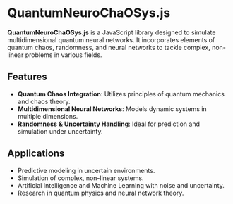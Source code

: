 # QuantumNeuroChaOSys.js

**QuantumNeuroChaOSys.js** is a JavaScript library designed to simulate multidimensional quantum neural networks.
It incorporates elements of quantum chaos, randomness, and neural networks to tackle complex, non-linear problems in various fields.

## Features
- **Quantum Chaos Integration**: Utilizes principles of quantum mechanics and chaos theory.
- **Multidimensional Neural Networks**: Models dynamic systems in multiple dimensions.
- **Randomness & Uncertainty Handling**: Ideal for prediction and simulation under uncertainty.

## Applications
- Predictive modeling in uncertain environments.
- Simulation of complex, non-linear systems.
- Artificial Intelligence and Machine Learning with noise and uncertainty.
- Research in quantum physics and neural network theory.